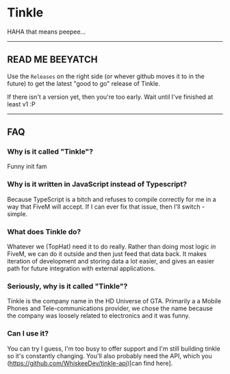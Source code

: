 # Tinkle
HAHA that means peepee...

---

## READ ME BEEYATCH
Use the `Releases` on the right side (or whever github moves it to in the future) to get the latest "good to go" release of Tinkle.

If there isn't a version yet, then you're too early. Wait until I've finished at least v1 :P

---

## FAQ

### **Why is it called "Tinkle"?**
Funny init fam

### **Why is it written in JavaScript instead of Typescript?**
Because TypeScript is a bitch and refuses to compile correctly for me in a way that FiveM will accept.
If I can ever fix that issue, then I'll switch - simple.

### **What does Tinkle do?**
Whatever we (TopHat) need it to do really. Rather than doing most logic *in* FiveM, we can do it outside and then just feed that data back.
It makes iteration of development and storing data a lot easier, and gives an easier path for future integration with external applications.

### **Seriously, why is it called "Tinkle"?**
Tinkle is the company name in the HD Universe of GTA. Primarily a a Mobile Phones and Tele-communications provider, we chose the name because the company was loosely related to electronics and it was funny.

### **Can I use it?**
You can try I guess, I'm too busy to offer support and I'm still building tinkle so it's constantly changing.
You'll also probably need the API, which you (https://github.com/WhiskeeDev/tinkle-api)[can find here].